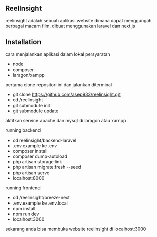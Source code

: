 ## ReelInsight

reelinsight adalah sebuah aplikasi website dimana dapat menggungah berbagai macam film,
dibuat menggunakan laravel dan next js

## Installation

cara menjalankan aplikasi dalam lokal persyaratan

- node
- composer
- laragon/xampp

pertama clone repositori ini dan jalankan diterminal

- git clone https://github.com/asep933/reelinsight.git
- cd /reelinsight
- git submodule init
- git submodule update

aktifkan service apache dan mysql di laragon atau xampp

running backend

- cd reelinsight/backend-laravel
- .env.example ke .env
- composer install
- composer dump-autoload
- php artisan storage:link
- php artisan migrate:fresh --seed
- php artisan serve
- localhost:8000

running frontend

- cd /reelinsight/breeze-next
- .env.example ke .env.local
- npm install
- npm run dev
- localhost:3000

sekarang anda bisa membuka website reelinsight di localhost:3000
